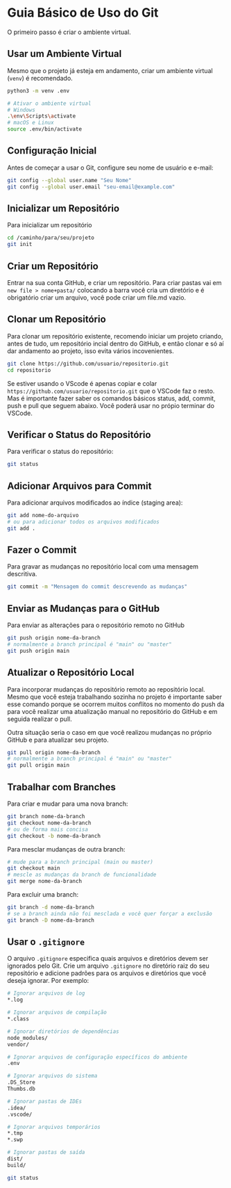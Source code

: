 # Guia Básico de Uso do Git

O primeiro passo é criar o ambiente virtual.

## Usar um Ambiente Virtual

Mesmo que o projeto já esteja em andamento, criar um ambiente virtual (`venv`)
é recomendado.


```bash
python3 -m venv .env

# Ativar o ambiente virtual
# Windows
.\env\Scripts\activate
# macOS e Linux
source .env/bin/activate

```
## Configuração Inicial

Antes de começar a usar o Git, configure seu nome de usuário e e-mail:

```bash
git config --global user.name "Seu Nome"
git config --global user.email "seu-email@example.com" 
```
## Inicializar um Repositório

Para inicializar um repositório

```bash
cd /caminho/para/seu/projeto
git init
```
## Criar um Repositório

Entrar na sua conta GitHub, e criar um repositório. Para criar pastas vai em `new file > nome+pasta/` colocando a barra você cria um diretório e é obrigatório criar um arquivo, você pode criar um file.md vazio.

## Clonar um Repositório

Para clonar um repositório existente, recomendo iniciar um projeto
criando, antes de tudo, um repositório incial dentro do GitHub, e então clonar
e só aí dar andamento ao projeto, isso evita vários incovenientes.

```bash
git clone https://github.com/usuario/repositorio.git
cd repositorio
```
Se estiver usando o VScode é apenas copiar e colar ` https://github.com/usuario/repositorio.git` que o VSCode faz o resto. Mas é importante fazer saber os comandos básicos status, add, commit, push e pull que seguem abaixo. Você poderá usar no própio terminar do VSCode.

## Verificar o Status do Repositório

Para verificar o status do repositório:

```bash
git status
```
## Adicionar Arquivos para Commit

Para adicionar arquivos modificados ao índice (staging area):

```bash
git add nome-do-arquivo
# ou para adicionar todos os arquivos modificados
git add .
```
## Fazer o Commit

Para gravar as mudanças no repositório local com uma mensagem
descritiva.

```bash
git commit -m "Mensagem do commit descrevendo as mudanças"
```

## Enviar as Mudanças para o GitHub

Para enviar as alterações para o repositório remoto no GitHub

```bash
git push origin nome-da-branch
# normalmente a branch principal é "main" ou "master"
git push origin main
```
## Atualizar o Repositório Local

Para incorporar mudanças do repositório remoto ao repositório local.
Mesmo que você esteja trabalhando sozinha no projeto é importante 
saber esse comando porque se ocorrem muitos conflitos no momento do
push da para você realizar uma atualização manual no repositório do GitHub
e em seguida realizar o pull.

Outra situação seria o caso em que você realizou mudanças no próprio GitHub
e para atualizar seu projeto.

```bash
git pull origin nome-da-branch
# normalmente a branch principal é "main" ou "master"
git pull origin main
```

## Trabalhar com Branches

Para criar e mudar para uma nova branch:

```bash
git branch nome-da-branch
git checkout nome-da-branch
# ou de forma mais concisa
git checkout -b nome-da-branch
```
Para mesclar mudanças de outra branch:

```bash
# mude para a branch principal (main ou master)
git checkout main
# mescle as mudanças da branch de funcionalidade
git merge nome-da-branch
```

Para excluir uma branch:

```bash
git branch -d nome-da-branch
# se a branch ainda não foi mesclada e você quer forçar a exclusão
git branch -D nome-da-branch
```
## Usar o `.gitignore`

O arquivo `.gitignore` especifica quais arquivos e diretórios devem ser ignorados pelo Git. Crie um arquivo `.gitignore` no diretório raiz do seu repositório e adicione padrões para os arquivos e diretórios que você deseja ignorar. Por exemplo:

```bash
# Ignorar arquivos de log
*.log

# Ignorar arquivos de compilação
*.class

# Ignorar diretórios de dependências
node_modules/
vendor/

# Ignorar arquivos de configuração específicos do ambiente
.env

# Ignorar arquivos do sistema
.DS_Store
Thumbs.db

# Ignorar pastas de IDEs
.idea/
.vscode/

# Ignorar arquivos temporários
*.tmp
*.swp

# Ignorar pastas de saída
dist/
build/
```


```bash
git status
```